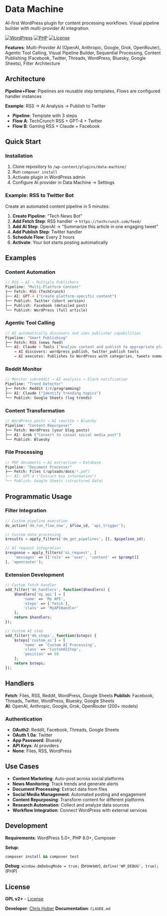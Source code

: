 # Data Machine

AI-first WordPress plugin for content processing workflows. Visual pipeline builder with multi-provider AI integration.

[![WordPress](https://img.shields.io/badge/WordPress-5.0%2B-blue)](https://wordpress.org/)
[![PHP](https://img.shields.io/badge/PHP-8.0%2B-purple)](https://php.net/)
[![License](https://img.shields.io/badge/License-GPL%20v2%2B-green)](https://www.gnu.org/licenses/gpl-2.0.html)

**Features**: Multi-Provider AI (OpenAI, Anthropic, Google, Grok, OpenRouter), Agentic Tool Calling, Visual Pipeline Builder, Sequential Processing, Content Publishing (Facebook, Twitter, Threads, WordPress, Bluesky, Google Sheets), Filter Architecture

## Architecture

**Pipeline+Flow**: Pipelines are reusable step templates, Flows are configured handler instances

**Example**: RSS → AI Analysis → Publish to Twitter
- **Pipeline**: Template with 3 steps
- **Flow A**: TechCrunch RSS + GPT-4 + Twitter
- **Flow B**: Gaming RSS + Claude + Facebook

## Quick Start

### Installation
1. Clone repository to `/wp-content/plugins/data-machine/`
2. Run `composer install`
3. Activate plugin in WordPress admin
4. Configure AI provider in Data Machine → Settings

### Example: RSS to Twitter Bot
Create an automated content pipeline in 5 minutes:

1. **Create Pipeline**: "Tech News Bot"
2. **Add Fetch Step**: RSS handler → `https://techcrunch.com/feed/`
3. **Add AI Step**: OpenAI → "Summarize this article in one engaging tweet"
4. **Add Publish Step**: Twitter handler
5. **Schedule Flow**: Every 2 hours
6. **Activate**: Your bot starts posting automatically

## Examples

### Content Automation
```php
// RSS → AI → Multiple Publishers
Pipeline: "Multi-Platform Content"
├── Fetch: RSS (TechCrunch)
├── AI: GPT-4 ("Create platform-specific content")
├── Publish: Twitter (short version)
├── Publish: Facebook (detailed post)
└── Publish: WordPress (full article)
```

### Agentic Tool Calling
```php
// AI automatically discovers and uses publisher capabilities
Pipeline: "Smart Publishing"
├── Fetch: RSS (news feed)
└── AI: Claude + Tools ("Analyze content and publish to appropriate platforms")
    → AI discovers: wordpress_publish, twitter_publish tools
    → AI executes: Publishes to WordPress with categories, tweets summary
```

### Reddit Monitor
```php
// Monitor subreddit → AI analysis → Slack notification
Pipeline: "Trend Detector"
├── Fetch: Reddit (/r/programming)
├── AI: Claude ("Identify trending topics")
└── Publish: Google Sheets (log trends)
```

### Content Transformation
```php
// WordPress posts → AI rewrite → Bluesky
Pipeline: "Content Repurposer"
├── Fetch: WordPress (your blog posts)
├── AI: Grok ("Convert to casual social media post")
└── Publish: Bluesky
```

### File Processing
```php
// PDF documents → AI extraction → Database
Pipeline: "Document Processor"
├── Fetch: Files (/uploads/docs/*.pdf)
├── AI: GPT-4 ("Extract key information")
└── Publish: Google Sheets (structured data)
```

## Programmatic Usage

### Filter Integration
```php
// Custom pipeline execution
do_action('dm_run_flow_now', $flow_id, 'api_trigger');

// Custom data processing
$results = apply_filters('dm_get_pipelines', [], $pipeline_id);

// AI request integration
$response = apply_filters('ai_request', [
    'messages' => [['role' => 'user', 'content' => $prompt]]
], 'openrouter');
```

### Extension Development
```php
// Custom fetch handler
add_filter('dm_handlers', function($handlers) {
    $handlers['my_api'] = [
        'name' => 'My API',
        'steps' => ['fetch'],
        'class' => 'MyAPIHandler'
    ];
    return $handlers;
});

// Custom AI step
add_filter('dm_steps', function($steps) {
    $steps['custom_ai'] = [
        'name' => 'Custom AI Processing',
        'class' => 'CustomAIStep',
        'position' => 50
    ];
    return $steps;
});
```

## Handlers

**Fetch**: Files, RSS, Reddit, WordPress, Google Sheets
**Publish**: Facebook, Threads, Twitter, WordPress, Bluesky, Google Sheets  
**AI**: OpenAI, Anthropic, Google, Grok, OpenRouter (200+ models)

### Authentication
- **OAuth2**: Reddit, Facebook, Threads, Google Sheets
- **OAuth 1.0a**: Twitter
- **App Password**: Bluesky
- **API Keys**: AI providers
- **None**: Files, RSS, WordPress

## Use Cases

- **Content Marketing**: Auto-post across social platforms
- **News Monitoring**: Track trends and generate alerts
- **Document Processing**: Extract data from files
- **Social Media Management**: Automated posting and engagement
- **Content Repurposing**: Transform content for different platforms
- **Research Automation**: Collect and analyze data sources
- **Workflow Integration**: Connect WordPress with external services

## Development

**Requirements**: WordPress 5.0+, PHP 8.0+, Composer

**Setup**:
```bash
composer install && composer test
```

**Debug**: `window.dmDebugMode = true;` (browser), `define('WP_DEBUG', true);` (PHP)

## License

**GPL v2+** - [License](https://www.gnu.org/licenses/gpl-2.0.html)

**Developer**: [Chris Huber](https://chubes.net)
**Documentation**: `CLAUDE.md`